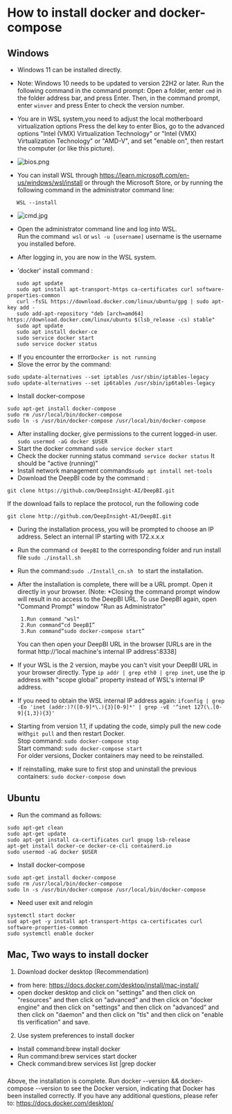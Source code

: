 # How to install docker and docker-compose

## Windows
- Windows 11 can be installed directly.
- Note: Windows 10 needs to be updated to version 22H2 or later. Run the following command in the command prompt:
  Open a folder, enter ```cmd``` in the folder address bar, and press Enter. Then, in the command prompt, enter ```winver``` and press Enter to check the version number.



- You are in WSL system,you need to adjust the local motherboard virtualization options
Press the del key to enter Bios, go to the advanced options "Intel (VMX) Virtualization Technology" or "Intel (VMX) Virtualization Technology" or "AMD-V", and set "enable on", then restart the computer (or like this picture).
- ![bios.png](user_manual/cn/img/bios.png)

- You can install WSL through https://learn.microsoft.com/en-us/windows/wsl/install or through the Microsoft Store, or by running the following command in the administrator command line:
```
   WSL --install
```

- ![cmd.jpg](user_manual/cn/img/cmd.jpg)


- Open the administrator command line and log into WSL.<br>
Run the command``` wsl``` or ```wsl -u [username]```  username is the username you installed before.
- After logging in, you are now in the WSL system.
- 'docker' install command :
```
   sudo apt update
   sudo apt install apt-transport-https ca-certificates curl software-properties-common
   curl -fsSL https://download.docker.com/linux/ubuntu/gpg | sudo apt-key add -
   sudo add-apt-repository "deb [arch=amd64] https://download.docker.com/linux/ubuntu $(lsb_release -cs) stable"
   sudo apt update
   sudo apt install docker-ce
   sudo service docker start
   sudo service docker status
```
- If you encounter the error```Docker is not running```
- Slove the error by the command:
```
sudo update-alternatives --set iptables /usr/sbin/iptables-legacy
sudo update-alternatives --set ip6tables /usr/sbin/ip6tables-legacy
```
- Install docker-compose
```
sudo apt-get install docker-compose
sudo rm /usr/local/bin/docker-compose
sudo ln -s /usr/bin/docker-compose /usr/local/bin/docker-compose
```
- After installing docker, give permissions to the current logged-in user. ```sudo usermod -aG docker $USER```
- Start the docker command ```sudo service docker start```
- Check the docker running status command``` service docker status``` It should be "active (running)"
- Install network management commands```sudo apt install net-tools```
- Download the DeepBI code by the command :
```
git clone https://github.com/DeepInsight-AI/DeepBI.git
```
If the download fails to replace the protocol, run the following code
```
git clone http://github.com/DeepInsight-AI/DeepBI.git
 ```
- During the installation process, you will be prompted to choose an IP address. Select an internal IP starting with 172.x.x.x
- Run the command ```cd DeepBI```  to the corresponding folder and run install file ```sudo ./install.sh```
- Run the command:```sudo ./Install_cn.sh ``` to start the installation.
- After the installation is complete, there will be a URL prompt. Open it directly in your browser.
  (Note: *Closing the command prompt window will result in no access to the DeepBI URL.
  To use DeepBI again, open "Command Prompt" window "Run as Administrator"
  ```
   1.Run command "wsl"
   2.Run command“cd DeepBI”
   3.Run command“sudo docker-compose start”
  ```
   You can then open your DeepBI URL in the browser [URLs are in the format http://‘local machine's internal IP address’:8338]


- If your WSL is the 2 version, maybe you can't visit your DeepBI URL in your browser directly. Type ```ip addr | grep eth0 | grep inet```,  use the ip address with "scope global" property instead of WSL's internal IP address. 
- If you need to obtain the WSL internal IP address again: ``` ifconfig | grep -Eo 'inet (addr:)?([0-9]*\.){3}[0-9]*' | grep -vE '^inet 127(\.[0-9]{1,3}){3}' ```
- Starting from version 1.1, if updating the code, simply pull the new code with```git pull``` and then restart Docker. <br>
    Stop command:  ```sudo docker-compose stop```<br>
    Start command:  ```sudo docker-compose start```<br>
    For older versions, Docker containers may need to be reinstalled.
- If reinstalling, make sure to first stop and uninstall the previous containers:   ```sudo docker-compose down```


## Ubuntu
- Run the command as follows:
```
sudo apt-get clean
sudo apt-get update
sudo apt-get install ca-certificates curl gnupg lsb-release
apt-get install docker-ce docker-ce-cli containerd.io
sudo usermod -aG docker $USER
```
- Install docker-compose
```
sudo apt-get install docker-compose
sudo rm /usr/local/bin/docker-compose
sudo ln -s /usr/bin/docker-compose /usr/local/bin/docker-compose
```
- Need user exit and relogin
```
systemctl start docker
sud apt-get -y install apt-transport-https ca-certificates curl software-properties-common
sudo systemctl enable docker
```

## Mac, Two ways to install docker


1. Download docker desktop  (Recommendation)
- from here: https://docs.docker.com/desktop/install/mac-install/
- open docker desktop and click on "settings" and then click on "resources" and then click on "advanced" and then click on "docker engine" and then click on "settings" and then click on "advanced" and then click on "daemon" and then click on "tls" and then click on "enable tls verification" and save.

2. Use system preferences to install docker
- Install command:brew install docker
- Run command:brew services start docker
- Check command:brew services list |grep docker

###
Above, the installation is complete. Run docker --version && docker-compose --version to see the Docker version, indicating that Docker has been installed correctly. If you have any additional questions, please refer to: https://docs.docker.com/desktop/
